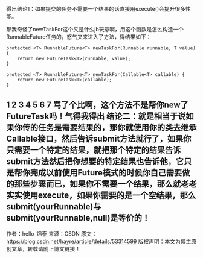得出结论1：如果提交的任务不需要一个结果的话直接用execute()会提升很多性能。

那我奇怪了newTaskFor这个又是什么jb玩意啊，用这个函数是怎么构造一个RunnableFuture任务的，怒气又来进入了方法，得结果如下：

    protected <T> RunnableFuture<T> newTaskFor(Runnable runnable, T value) {
        return new FutureTask<T>(runnable, value);
    }

    protected <T> RunnableFuture<T> newTaskFor(Callable<T> callable) {
        return new FutureTask<T>(callable);
    }
1
2
3
4
5
6
7
骂了个比啊，这个方法不是帮你new了FutureTask吗！气得我得出 
结论二：就是相当于说如果你传的任务是需要结果的，那你就使用你的类去继承Callable接口，然后告诉submit方法就行了，如果你只需要一个特定的结果，就把那个特定的结果告诉submit方法然后把你想要的特定结果也告诉他，它只是帮你完成以前使用Future模式的时候你自己需要做的那些步骤而已，如果你不需要一个结果，那么就老老实实使用execute，如果你需要的是一个空结果，那么submit(yourRunnable)与submit(yourRunnable,null)是等价的！
--------------------- 
作者：hello_锦泰 
来源：CSDN 
原文：https://blog.csdn.net/hayre/article/details/53314599 
版权声明：本文为博主原创文章，转载请附上博文链接！